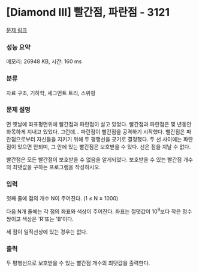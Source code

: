 # [Diamond III] 빨간점, 파란점 - 3121 

[문제 링크](https://www.acmicpc.net/problem/3121) 

### 성능 요약

메모리: 26948 KB, 시간: 160 ms

### 분류

자료 구조, 기하학, 세그먼트 트리, 스위핑

### 문제 설명

<p>면 옛날에 좌표평면위에 빨간점과 파란점이 살고 있었다. 빨간점과 파란점은 몇 년동안 화목하게 지내고 있었다. 그런데... 파란점이 빨간점을 공격하기 시작했다. 빨간점은 파란점으로부터 자신들을 지키기 위해 두 평행선을 긋기로 결정했다. 두 선 사이에는 파란점이 있으면 안되며, 그 안에 있는 빨간점은 보호받을 수 있다. 선은 점을 지날 수 없다.</p>

<p>빨간점은 모든 빨간점이 보호받을 수 없음을 알게되었다. 보호받을 수 있는 빨간점 개수의 최댓값을 구하는 프로그램을 작성하시오.</p>

### 입력 

 <p>첫째 줄에 점의 개수 N이 주어진다. (1 ≤ N ≤ 1000)</p>

<p>다음 N개 줄에는 각 점의 좌표와 색상이 주어진다. 좌표는 절댓값이 10<sup>9</sup>보다 작은 정수쌍이고 색상은 'R'또는 'B'이다.</p>

<p>세 점이 일직선상에 있는 경우는 없다.</p>

### 출력 

 <p>두 평행선으로 보호받을 수 있는 빨간점 개수의 최댓값을 출력한다.</p>

